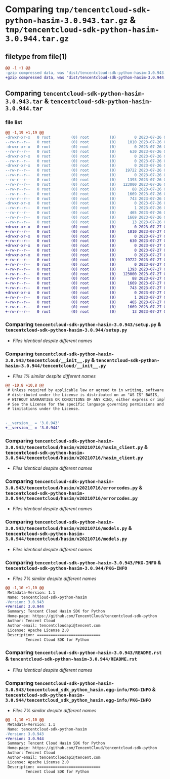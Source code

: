 # Comparing `tmp/tencentcloud-sdk-python-hasim-3.0.943.tar.gz` & `tmp/tencentcloud-sdk-python-hasim-3.0.944.tar.gz`

## filetype from file(1)

```diff
@@ -1 +1 @@
-gzip compressed data, was "dist/tencentcloud-sdk-python-hasim-3.0.943.tar", last modified: Wed Jul 26 00:38:28 2023, max compression
+gzip compressed data, was "dist/tencentcloud-sdk-python-hasim-3.0.944.tar", last modified: Thu Jul 27 02:16:44 2023, max compression
```

## Comparing `tencentcloud-sdk-python-hasim-3.0.943.tar` & `tencentcloud-sdk-python-hasim-3.0.944.tar`

### file list

```diff
@@ -1,19 +1,19 @@
-drwxr-xr-x   0 root         (0) root         (0)        0 2023-07-26 00:38:28.000000 tencentcloud-sdk-python-hasim-3.0.943/
--rw-r--r--   0 root         (0) root         (0)     1010 2023-07-26 00:38:28.000000 tencentcloud-sdk-python-hasim-3.0.943/setup.py
-drwxr-xr-x   0 root         (0) root         (0)        0 2023-07-26 00:38:28.000000 tencentcloud-sdk-python-hasim-3.0.943/tencentcloud/
--rw-r--r--   0 root         (0) root         (0)      630 2023-07-26 00:38:28.000000 tencentcloud-sdk-python-hasim-3.0.943/tencentcloud/__init__.py
-drwxr-xr-x   0 root         (0) root         (0)        0 2023-07-26 00:38:28.000000 tencentcloud-sdk-python-hasim-3.0.943/tencentcloud/hasim/
--rw-r--r--   0 root         (0) root         (0)        0 2023-07-26 00:38:28.000000 tencentcloud-sdk-python-hasim-3.0.943/tencentcloud/hasim/__init__.py
-drwxr-xr-x   0 root         (0) root         (0)        0 2023-07-26 00:38:28.000000 tencentcloud-sdk-python-hasim-3.0.943/tencentcloud/hasim/v20210716/
--rw-r--r--   0 root         (0) root         (0)    19722 2023-07-26 00:38:28.000000 tencentcloud-sdk-python-hasim-3.0.943/tencentcloud/hasim/v20210716/hasim_client.py
--rw-r--r--   0 root         (0) root         (0)        0 2023-07-26 00:38:28.000000 tencentcloud-sdk-python-hasim-3.0.943/tencentcloud/hasim/v20210716/__init__.py
--rw-r--r--   0 root         (0) root         (0)     1393 2023-07-26 00:38:28.000000 tencentcloud-sdk-python-hasim-3.0.943/tencentcloud/hasim/v20210716/errorcodes.py
--rw-r--r--   0 root         (0) root         (0)   123000 2023-07-26 00:38:28.000000 tencentcloud-sdk-python-hasim-3.0.943/tencentcloud/hasim/v20210716/models.py
--rw-r--r--   0 root         (0) root         (0)       88 2023-07-26 00:38:28.000000 tencentcloud-sdk-python-hasim-3.0.943/setup.cfg
--rw-r--r--   0 root         (0) root         (0)     1669 2023-07-26 00:38:28.000000 tencentcloud-sdk-python-hasim-3.0.943/PKG-INFO
--rw-r--r--   0 root         (0) root         (0)      743 2023-07-26 00:38:28.000000 tencentcloud-sdk-python-hasim-3.0.943/README.rst
-drwxr-xr-x   0 root         (0) root         (0)        0 2023-07-26 00:38:28.000000 tencentcloud-sdk-python-hasim-3.0.943/tencentcloud_sdk_python_hasim.egg-info/
--rw-r--r--   0 root         (0) root         (0)        1 2023-07-26 00:38:28.000000 tencentcloud-sdk-python-hasim-3.0.943/tencentcloud_sdk_python_hasim.egg-info/dependency_links.txt
--rw-r--r--   0 root         (0) root         (0)      465 2023-07-26 00:38:28.000000 tencentcloud-sdk-python-hasim-3.0.943/tencentcloud_sdk_python_hasim.egg-info/SOURCES.txt
--rw-r--r--   0 root         (0) root         (0)     1669 2023-07-26 00:38:28.000000 tencentcloud-sdk-python-hasim-3.0.943/tencentcloud_sdk_python_hasim.egg-info/PKG-INFO
--rw-r--r--   0 root         (0) root         (0)       13 2023-07-26 00:38:28.000000 tencentcloud-sdk-python-hasim-3.0.943/tencentcloud_sdk_python_hasim.egg-info/top_level.txt
+drwxr-xr-x   0 root         (0) root         (0)        0 2023-07-27 02:16:44.000000 tencentcloud-sdk-python-hasim-3.0.944/
+-rw-r--r--   0 root         (0) root         (0)     1010 2023-07-27 02:16:44.000000 tencentcloud-sdk-python-hasim-3.0.944/setup.py
+drwxr-xr-x   0 root         (0) root         (0)        0 2023-07-27 02:16:44.000000 tencentcloud-sdk-python-hasim-3.0.944/tencentcloud/
+-rw-r--r--   0 root         (0) root         (0)      630 2023-07-27 02:16:44.000000 tencentcloud-sdk-python-hasim-3.0.944/tencentcloud/__init__.py
+drwxr-xr-x   0 root         (0) root         (0)        0 2023-07-27 02:16:44.000000 tencentcloud-sdk-python-hasim-3.0.944/tencentcloud/hasim/
+-rw-r--r--   0 root         (0) root         (0)        0 2023-07-27 02:16:44.000000 tencentcloud-sdk-python-hasim-3.0.944/tencentcloud/hasim/__init__.py
+drwxr-xr-x   0 root         (0) root         (0)        0 2023-07-27 02:16:44.000000 tencentcloud-sdk-python-hasim-3.0.944/tencentcloud/hasim/v20210716/
+-rw-r--r--   0 root         (0) root         (0)    19722 2023-07-27 02:16:44.000000 tencentcloud-sdk-python-hasim-3.0.944/tencentcloud/hasim/v20210716/hasim_client.py
+-rw-r--r--   0 root         (0) root         (0)        0 2023-07-27 02:16:44.000000 tencentcloud-sdk-python-hasim-3.0.944/tencentcloud/hasim/v20210716/__init__.py
+-rw-r--r--   0 root         (0) root         (0)     1393 2023-07-27 02:16:44.000000 tencentcloud-sdk-python-hasim-3.0.944/tencentcloud/hasim/v20210716/errorcodes.py
+-rw-r--r--   0 root         (0) root         (0)   123000 2023-07-27 02:16:44.000000 tencentcloud-sdk-python-hasim-3.0.944/tencentcloud/hasim/v20210716/models.py
+-rw-r--r--   0 root         (0) root         (0)       88 2023-07-27 02:16:44.000000 tencentcloud-sdk-python-hasim-3.0.944/setup.cfg
+-rw-r--r--   0 root         (0) root         (0)     1669 2023-07-27 02:16:44.000000 tencentcloud-sdk-python-hasim-3.0.944/PKG-INFO
+-rw-r--r--   0 root         (0) root         (0)      743 2023-07-27 02:16:44.000000 tencentcloud-sdk-python-hasim-3.0.944/README.rst
+drwxr-xr-x   0 root         (0) root         (0)        0 2023-07-27 02:16:44.000000 tencentcloud-sdk-python-hasim-3.0.944/tencentcloud_sdk_python_hasim.egg-info/
+-rw-r--r--   0 root         (0) root         (0)        1 2023-07-27 02:16:44.000000 tencentcloud-sdk-python-hasim-3.0.944/tencentcloud_sdk_python_hasim.egg-info/dependency_links.txt
+-rw-r--r--   0 root         (0) root         (0)      465 2023-07-27 02:16:44.000000 tencentcloud-sdk-python-hasim-3.0.944/tencentcloud_sdk_python_hasim.egg-info/SOURCES.txt
+-rw-r--r--   0 root         (0) root         (0)     1669 2023-07-27 02:16:44.000000 tencentcloud-sdk-python-hasim-3.0.944/tencentcloud_sdk_python_hasim.egg-info/PKG-INFO
+-rw-r--r--   0 root         (0) root         (0)       13 2023-07-27 02:16:44.000000 tencentcloud-sdk-python-hasim-3.0.944/tencentcloud_sdk_python_hasim.egg-info/top_level.txt
```

### Comparing `tencentcloud-sdk-python-hasim-3.0.943/setup.py` & `tencentcloud-sdk-python-hasim-3.0.944/setup.py`

 * *Files identical despite different names*

### Comparing `tencentcloud-sdk-python-hasim-3.0.943/tencentcloud/__init__.py` & `tencentcloud-sdk-python-hasim-3.0.944/tencentcloud/__init__.py`

 * *Files 1% similar despite different names*

```diff
@@ -10,8 +10,8 @@
 # Unless required by applicable law or agreed to in writing, software
 # distributed under the License is distributed on an "AS IS" BASIS,
 # WITHOUT WARRANTIES OR CONDITIONS OF ANY KIND, either express or implied.
 # See the License for the specific language governing permissions and
 # limitations under the License.
 
 
-__version__ = '3.0.943'
+__version__ = '3.0.944'
```

### Comparing `tencentcloud-sdk-python-hasim-3.0.943/tencentcloud/hasim/v20210716/hasim_client.py` & `tencentcloud-sdk-python-hasim-3.0.944/tencentcloud/hasim/v20210716/hasim_client.py`

 * *Files identical despite different names*

### Comparing `tencentcloud-sdk-python-hasim-3.0.943/tencentcloud/hasim/v20210716/errorcodes.py` & `tencentcloud-sdk-python-hasim-3.0.944/tencentcloud/hasim/v20210716/errorcodes.py`

 * *Files identical despite different names*

### Comparing `tencentcloud-sdk-python-hasim-3.0.943/tencentcloud/hasim/v20210716/models.py` & `tencentcloud-sdk-python-hasim-3.0.944/tencentcloud/hasim/v20210716/models.py`

 * *Files identical despite different names*

### Comparing `tencentcloud-sdk-python-hasim-3.0.943/PKG-INFO` & `tencentcloud-sdk-python-hasim-3.0.944/PKG-INFO`

 * *Files 7% similar despite different names*

```diff
@@ -1,10 +1,10 @@
 Metadata-Version: 1.1
 Name: tencentcloud-sdk-python-hasim
-Version: 3.0.943
+Version: 3.0.944
 Summary: Tencent Cloud Hasim SDK for Python
 Home-page: https://github.com/TencentCloud/tencentcloud-sdk-python
 Author: Tencent Cloud
 Author-email: tencentcloudapi@tencent.com
 License: Apache License 2.0
 Description: ============================
         Tencent Cloud SDK for Python
```

### Comparing `tencentcloud-sdk-python-hasim-3.0.943/README.rst` & `tencentcloud-sdk-python-hasim-3.0.944/README.rst`

 * *Files identical despite different names*

### Comparing `tencentcloud-sdk-python-hasim-3.0.943/tencentcloud_sdk_python_hasim.egg-info/PKG-INFO` & `tencentcloud-sdk-python-hasim-3.0.944/tencentcloud_sdk_python_hasim.egg-info/PKG-INFO`

 * *Files 7% similar despite different names*

```diff
@@ -1,10 +1,10 @@
 Metadata-Version: 1.1
 Name: tencentcloud-sdk-python-hasim
-Version: 3.0.943
+Version: 3.0.944
 Summary: Tencent Cloud Hasim SDK for Python
 Home-page: https://github.com/TencentCloud/tencentcloud-sdk-python
 Author: Tencent Cloud
 Author-email: tencentcloudapi@tencent.com
 License: Apache License 2.0
 Description: ============================
         Tencent Cloud SDK for Python
```

